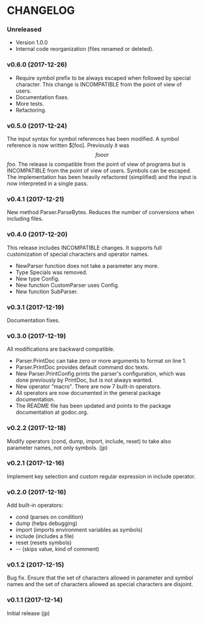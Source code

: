 # CHANGELOG

### Unreleased

* Version 1.0.0
* Internal code reorganization (files renamed or deleted).

### v0.6.0 (2017-12-26)

* Require symbol prefix to be always escaped when followed by special character.
  This change is INCOMPATIBLE from the point of view of users.
* Documentation fixes.
* More tests.
* Refactoring.

### v0.5.0 (2017-12-24)

The input syntax for symbol references has been modified. A symbol reference is
now written $[foo]. Previously it was $$foo or $$$foo$. The release is
compatible from the point of view of programs but is INCOMPATIBLE from the point
of view of users. Symbols can be escaped. The implementation has been heavily
refactored (simplified) and the input is now interpreted in a single pass.

### v0.4.1 (2017-12-21)

New method Parser.ParseBytes. Reduces the number of conversions when including
files.

### v0.4.0 (2017-12-20)

This release includes INCOMPATIBLE changes. It supports full customization of
special characters and operator names.

* NewParser function does not take a parameter any more.
* Type Specials was removed.
* New type Config.
* New function CustomParser uses Config.
* New function SubParser.

### v0.3.1 (2017-12-19)

Documentation fixes.

### v0.3.0 (2017-12-19)

All modifications are backward compatible.

* Parser.PrintDoc can take zero or more arguments to format on line 1.
* Parser.PrintDoc provides default command doc texts.
* New Parser.PrintConfig prints the parser's configuration, which was done
  previously by PrintDoc, but is not always wanted.
* New operator "macro". There are now 7 built-in operators.
* All operators are now documented in the general package documentation.
* The README file has been updated and points to the package documentation at
  godoc.org.

### v0.2.2 (2017-12-18)

Modify operators (cond, dump, import, include, reset) to take also parameter
names, not only symbols. (jp)

### v0.2.1 (2017-12-16)

Implement key selection and custom regular expression in include operator.

### v0.2.0 (2017-12-16)

Add built-in operators:

* cond (parses on condition)
* dump (helps debugging)
* import (imports environment variables as symbols)
* include (includes a file)
* reset (resets symbols)
* -- (skips value, kind of comment)

### v0.1.2 (2017-12-15)

Bug fix. Ensure that the set of characters allowed in parameter and symbol names
and the set of characters allowed as special characters are disjoint.

### v0.1.1 (2017-12-14)

Initial release (jp)
